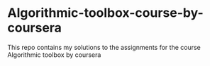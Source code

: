 # Algorithmic-toolbox-course-by-coursera
This repo contains my solutions to the assignments for the course Algorithmic toolbox by coursera
